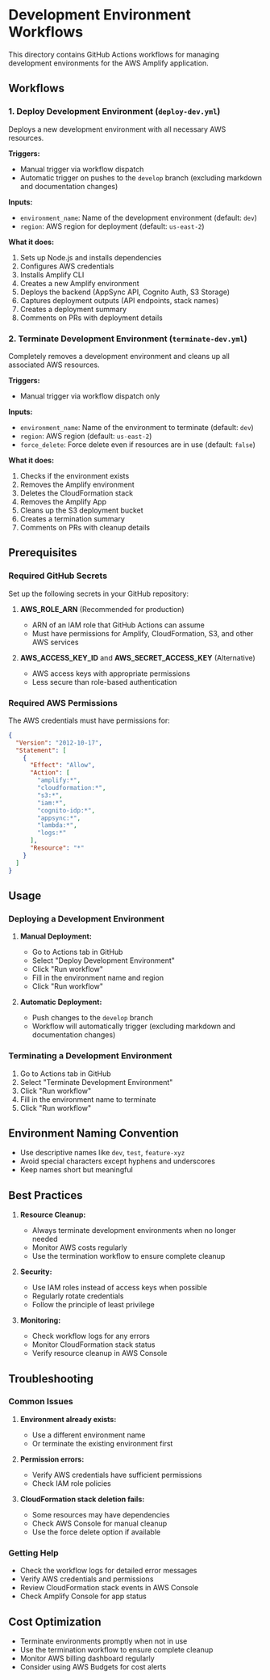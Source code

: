 # Development Environment Workflows

This directory contains GitHub Actions workflows for managing development environments for the AWS Amplify application.

## Workflows

### 1. Deploy Development Environment (`deploy-dev.yml`)

Deploys a new development environment with all necessary AWS resources.

**Triggers:**
- Manual trigger via workflow dispatch
- Automatic trigger on pushes to the `develop` branch (excluding markdown and documentation changes)

**Inputs:**
- `environment_name`: Name of the development environment (default: `dev`)
- `region`: AWS region for deployment (default: `us-east-2`)

**What it does:**
1. Sets up Node.js and installs dependencies
2. Configures AWS credentials
3. Installs Amplify CLI
4. Creates a new Amplify environment
5. Deploys the backend (AppSync API, Cognito Auth, S3 Storage)
6. Captures deployment outputs (API endpoints, stack names)
7. Creates a deployment summary
8. Comments on PRs with deployment details

### 2. Terminate Development Environment (`terminate-dev.yml`)

Completely removes a development environment and cleans up all associated AWS resources.

**Triggers:**
- Manual trigger via workflow dispatch only

**Inputs:**
- `environment_name`: Name of the environment to terminate (default: `dev`)
- `region`: AWS region (default: `us-east-2`)
- `force_delete`: Force delete even if resources are in use (default: `false`)

**What it does:**
1. Checks if the environment exists
2. Removes the Amplify environment
3. Deletes the CloudFormation stack
4. Removes the Amplify App
5. Cleans up the S3 deployment bucket
6. Creates a termination summary
7. Comments on PRs with cleanup details

## Prerequisites

### Required GitHub Secrets

Set up the following secrets in your GitHub repository:

1. **AWS_ROLE_ARN** (Recommended for production)
   - ARN of an IAM role that GitHub Actions can assume
   - Must have permissions for Amplify, CloudFormation, S3, and other AWS services

2. **AWS_ACCESS_KEY_ID** and **AWS_SECRET_ACCESS_KEY** (Alternative)
   - AWS access keys with appropriate permissions
   - Less secure than role-based authentication

### Required AWS Permissions

The AWS credentials must have permissions for:

```json
{
  "Version": "2012-10-17",
  "Statement": [
    {
      "Effect": "Allow",
      "Action": [
        "amplify:*",
        "cloudformation:*",
        "s3:*",
        "iam:*",
        "cognito-idp:*",
        "appsync:*",
        "lambda:*",
        "logs:*"
      ],
      "Resource": "*"
    }
  ]
}
```

## Usage

### Deploying a Development Environment

1. **Manual Deployment:**
   - Go to Actions tab in GitHub
   - Select "Deploy Development Environment"
   - Click "Run workflow"
   - Fill in the environment name and region
   - Click "Run workflow"

2. **Automatic Deployment:**
   - Push changes to the `develop` branch
   - Workflow will automatically trigger (excluding markdown and documentation changes)

### Terminating a Development Environment

1. Go to Actions tab in GitHub
2. Select "Terminate Development Environment"
3. Click "Run workflow"
4. Fill in the environment name to terminate
5. Click "Run workflow"

## Environment Naming Convention

- Use descriptive names like `dev`, `test`, `feature-xyz`
- Avoid special characters except hyphens and underscores
- Keep names short but meaningful

## Best Practices

1. **Resource Cleanup:**
   - Always terminate development environments when no longer needed
   - Monitor AWS costs regularly
   - Use the termination workflow to ensure complete cleanup

2. **Security:**
   - Use IAM roles instead of access keys when possible
   - Regularly rotate credentials
   - Follow the principle of least privilege

3. **Monitoring:**
   - Check workflow logs for any errors
   - Monitor CloudFormation stack status
   - Verify resource cleanup in AWS Console

## Troubleshooting

### Common Issues

1. **Environment already exists:**
   - Use a different environment name
   - Or terminate the existing environment first

2. **Permission errors:**
   - Verify AWS credentials have sufficient permissions
   - Check IAM role policies

3. **CloudFormation stack deletion fails:**
   - Some resources may have dependencies
   - Check AWS Console for manual cleanup
   - Use the force delete option if available

### Getting Help

- Check the workflow logs for detailed error messages
- Verify AWS credentials and permissions
- Review CloudFormation stack events in AWS Console
- Check Amplify Console for app status

## Cost Optimization

- Terminate environments promptly when not in use
- Use the termination workflow to ensure complete cleanup
- Monitor AWS billing dashboard regularly
- Consider using AWS Budgets for cost alerts